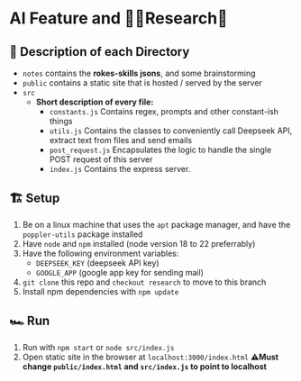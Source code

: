 # AI Feature and 👨‍🔬Research🧪

## 📜 Description of each Directory 
- `notes` contains the **rokes-skills jsons**, and some brainstorming
- `public` contains a static site that is hosted / served by the server
- `src`
    - **Short description of every file:**
        - `constants.js` Contains regex, prompts and other constant-ish things
        - `utils.js` Contains the classes to conveniently call Deepseek API, extract text from files and send emails
        - `post_request.js` Encapsulates the logic to handle the single POST request of this server 
        - `index.js` Contains the express server.

## 🏗️ Setup 
 1. Be on a linux machine that uses the `apt` package manager, and have the `poppler-utils` package installed
 2. Have `node` and `npm` installed (node version 18 to 22 preferrably)
 3. Have the following environment variables:
     - `DEEPSEEK_KEY` (deepseek API key)
     - `GOOGLE_APP` (google app key for sending mail)
 5. `git clone` this repo and `checkout research` to move to this branch
 4. Install npm dependencies with `npm update`

## 🏎️ Run 
1. Run with `npm start` or `node src/index.js`
2. Open static site in the browser at `localhost:3000/index.html` ⚠️**Must change `public/index.html` and `src/index.js` to point to localhost**
